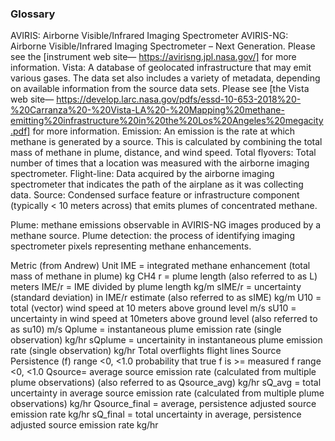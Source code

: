 ### Glossary

AVIRIS: Airborne Visible/Infrared Imaging Spectrometer
AVIRIS-NG: Airborne Visible/Infrared Imaging Spectrometer – Next Generation. Please see the [instrument web site— https://avirisng.jpl.nasa.gov/] for more information.
Vista: A database of geolocated infrastructure that may emit various gases. The data set also includes a variety of metadata, depending on available information from the source data sets. Please see [the Vista web site— https://develop.larc.nasa.gov/pdfs/essd-10-653-2018%20-%20Carranza%20-%20Vista-LA%20-%20Mapping%20methane-emitting%20infrastructure%20in%20the%20Los%20Angeles%20megacity.pdf] for more information.
Emission: An emission is the rate at which methane is generated by a source. This is calculated by combining the total mass of methane in plume, distance, and wind speed.
Total flyovers: Total number of times that a location was measured with the airborne imaging spectrometer. 
Flight-line: Data acquired by the airborne imaging spectrometer that indicates the path of the airplane as it was collecting data.
Source: Condensed surface feature or infrastructure component (typically < 10 meters across) that emits plumes of concentrated methane.

Plume: methane emissions observable in AVIRIS-NG images produced by a  methane source.
Plume detection: the process of identifying imaging spectrometer pixels representing methane enhancements.

Metric (from Andrew)	Unit
IME = integrated methane enhancement (total mass of methane in plume)	kg CH4
r = plume length (also referred to as L)	meters
IME/r = IME divided by plume length	kg/m
sIME/r = uncertainty (standard deviation) in IME/r estimate (also referred to as sIME)	kg/m
U10 = total (vector) wind speed at 10 meters above ground level 	m/s
sU10 = uncertainty in wind speed at 10meters above ground level (also referred to as su10)	m/s
Qplume = instantaneous plume emission rate (single observation)	kg/hr
sQplume = uncertainity in instantaneous plume emission rate (single observation)	kg/hr
Total overflights	flight lines
Source Persistence (f)	range <0, <1.0
probability that true f is >= measured f	range <0, <1.0
Qsource= average source emission rate (calculated from multiple plume observations) (also referred to as Qsource_avg)	kg/hr
sQ_avg  = total uncertainty in average source emission rate (calculated from multiple plume observations)	kg/hr
Qsource_final = average, persistence adjusted source emission rate	kg/hr
sQ_final = total uncertainty in average, persistence adjusted source emission rate	kg/hr



